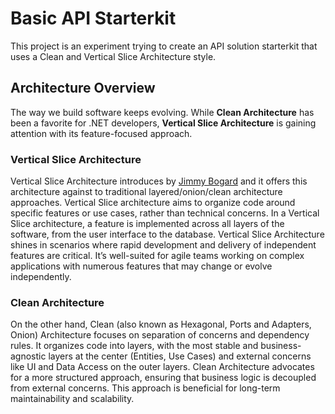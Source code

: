 # Basic API Starterkit

This project is an experiment trying to create an API solution starterkit that uses a Clean and Vertical Slice Architecture style.

## Architecture Overview

The way we build software keeps evolving. While **Clean Architecture** has been a favorite for .NET developers, **Vertical Slice Architecture** is gaining attention with its feature-focused approach.

### Vertical Slice Architecture

Vertical Slice Architecture introduces by [Jimmy Bogard](https://www.jimmybogard.com/vertical-slice-architecture/) and it offers this architecture against to traditional layered/onion/clean architecture approaches. Vertical Slice architecture aims to organize code around specific features or use cases, rather than technical concerns. In a Vertical Slice architecture, a feature is implemented across all layers of the software, from the user interface to the database.
Vertical Slice Architecture shines in scenarios where rapid development and delivery of independent features are critical. It’s well-suited for agile teams working on complex applications with numerous features that may change or evolve independently.

### Clean Architecture
On the other hand, Clean (also known as Hexagonal, Ports and Adapters, Onion) Architecture focuses on separation of concerns and dependency rules. It organizes code into layers, with the most stable and business-agnostic layers at the center (Entities, Use Cases) and external concerns like UI and Data Access on the outer layers.
Clean Architecture advocates for a more structured approach, ensuring that business logic is decoupled from external concerns. This approach is beneficial for long-term maintainability and scalability.